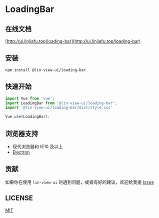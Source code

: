 # LoadingBar


## 在线文档

[http://ui.linjiafu.top/loading-bar](http://ui.linjiafu.top/loading-bar)


## 安装

```
npm install @lin-view-ui/loading-bar
```

## 快速开始

```javascript
import Vue from 'vue';
import LoadingBar from '@lin-view-ui/loading-bar';
import '@lin-view-ui/loading-bar/dist/style.css'

Vue.use(LoadingBar);
```

## 浏览器支持

- 现代浏览器和 IE10 及以上
- [Electron](http://electron.atom.io/)

## 贡献

如果你在使用 `lin-view-ui` 时遇到问题，或者有好的建议，欢迎给我提 [Issue](https://github.com/c10342/lin-view-ui/issues)

## LICENSE

[MIT](https://github.com/c10342/lin-view-ui/blob/master/LICENSE)
